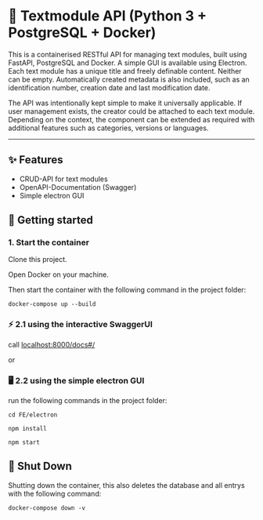 # 🧩 Textmodule API (Python 3 + PostgreSQL + Docker)

This is a containerised RESTful API for managing text modules, built using FastAPI, PostgreSQL and Docker.
A simple GUI is available using Electron.
Each text module has a unique title and freely definable content. Neither can be empty. Automatically created metadata is also included, such as an identification number, creation date and last modification date.

The API was intentionally kept simple to make it universally applicable. If user management exists, the creator could be attached to each text module. Depending on the context, the component can be extended as required with additional features such as categories, versions or languages.

---
## ✨ Features

- CRUD-API for text modules
- OpenAPI-Documentation (Swagger)
- Simple electron GUI

## 🚀 Getting started

### 1. Start the container

Clone this project.

Open Docker on your machine.

Then start the container with the following command in the project folder: 

```docker-compose up --build```

### ⚡ 2.1 using the interactive SwaggerUI 

call [localhost:8000/docs#/](http://localhost:8000/docs#/)

or 

### 🖥️ 2.2 using the simple electron GUI

run the following commands in the project folder:

```cd FE/electron```

```npm install```

```npm start```

## 🛑 Shut Down

Shutting down the container, this also deletes the database and all entrys with the following command:

```docker-compose down -v```
